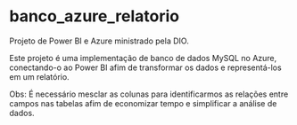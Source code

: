 # banco_azure_relatorio
Projeto de Power BI e Azure ministrado pela DIO.

Este projeto é uma implementação de banco de dados MySQL no Azure, conectando-o ao Power BI afim de transformar os dados e representá-los em um relatório.

Obs: É necessário mesclar as colunas para identificarmos as relações entre campos nas tabelas afim de economizar tempo e simplificar a análise de dados. 
